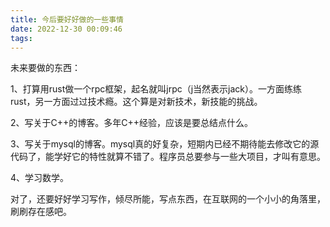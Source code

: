 ```yaml
---
title: 今后要好好做的一些事情
date: 2022-12-30 00:09:46
tags:
---
```


未来要做的东西：

1、打算用rust做一个rpc框架，起名就叫jrpc（j当然表示jack）。一方面练练rust，另一方面过过技术瘾。这个算是对新技术，新技能的挑战。

2、写关于C++的博客。多年C++经验，应该是要总结点什么。

3、写关于mysql的博客。mysql真的好复杂，短期内已经不期待能去修改它的源代码了，能学好它的特性就算不错了。程序员总要参与一些大项目，才叫有意思。

4、学习数学。

对了，还要好好学习写作，倾尽所能，写点东西，在互联网的一个小小的角落里，刷刷存在感吧。

